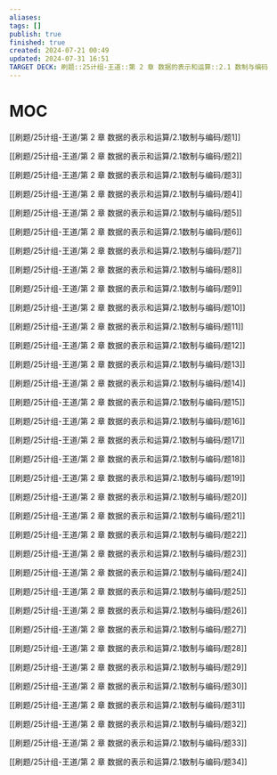 ```yaml
---
aliases: 
tags: []
publish: true
finished: true
created: 2024-07-21 00:49
updated: 2024-07-31 16:51
TARGET DECK: 刷题::25计组-王道::第 2 章 数据的表示和运算::2.1 数制与编码
---
```

# MOC

[[刷题/25计组-王道/第 2 章 数据的表示和运算/2.1数制与编码/题1]]

[[刷题/25计组-王道/第 2 章 数据的表示和运算/2.1数制与编码/题2]]

[[刷题/25计组-王道/第 2 章 数据的表示和运算/2.1数制与编码/题3]]

[[刷题/25计组-王道/第 2 章 数据的表示和运算/2.1数制与编码/题4]]

[[刷题/25计组-王道/第 2 章 数据的表示和运算/2.1数制与编码/题5]]

[[刷题/25计组-王道/第 2 章 数据的表示和运算/2.1数制与编码/题6]]

[[刷题/25计组-王道/第 2 章 数据的表示和运算/2.1数制与编码/题7]]

[[刷题/25计组-王道/第 2 章 数据的表示和运算/2.1数制与编码/题8]]

[[刷题/25计组-王道/第 2 章 数据的表示和运算/2.1数制与编码/题9]]

[[刷题/25计组-王道/第 2 章 数据的表示和运算/2.1数制与编码/题10]]

[[刷题/25计组-王道/第 2 章 数据的表示和运算/2.1数制与编码/题11]]

[[刷题/25计组-王道/第 2 章 数据的表示和运算/2.1数制与编码/题12]]

[[刷题/25计组-王道/第 2 章 数据的表示和运算/2.1数制与编码/题13]]

[[刷题/25计组-王道/第 2 章 数据的表示和运算/2.1数制与编码/题14]]

[[刷题/25计组-王道/第 2 章 数据的表示和运算/2.1数制与编码/题15]]

[[刷题/25计组-王道/第 2 章 数据的表示和运算/2.1数制与编码/题16]]

[[刷题/25计组-王道/第 2 章 数据的表示和运算/2.1数制与编码/题17]]

[[刷题/25计组-王道/第 2 章 数据的表示和运算/2.1数制与编码/题18]]

[[刷题/25计组-王道/第 2 章 数据的表示和运算/2.1数制与编码/题19]]

[[刷题/25计组-王道/第 2 章 数据的表示和运算/2.1数制与编码/题20]]

[[刷题/25计组-王道/第 2 章 数据的表示和运算/2.1数制与编码/题21]]

[[刷题/25计组-王道/第 2 章 数据的表示和运算/2.1数制与编码/题22]]

[[刷题/25计组-王道/第 2 章 数据的表示和运算/2.1数制与编码/题23]]

[[刷题/25计组-王道/第 2 章 数据的表示和运算/2.1数制与编码/题24]]

[[刷题/25计组-王道/第 2 章 数据的表示和运算/2.1数制与编码/题25]]

[[刷题/25计组-王道/第 2 章 数据的表示和运算/2.1数制与编码/题26]]

[[刷题/25计组-王道/第 2 章 数据的表示和运算/2.1数制与编码/题27]]

[[刷题/25计组-王道/第 2 章 数据的表示和运算/2.1数制与编码/题28]]

[[刷题/25计组-王道/第 2 章 数据的表示和运算/2.1数制与编码/题29]]

[[刷题/25计组-王道/第 2 章 数据的表示和运算/2.1数制与编码/题30]]

[[刷题/25计组-王道/第 2 章 数据的表示和运算/2.1数制与编码/题31]]

[[刷题/25计组-王道/第 2 章 数据的表示和运算/2.1数制与编码/题32]]

[[刷题/25计组-王道/第 2 章 数据的表示和运算/2.1数制与编码/题33]]

[[刷题/25计组-王道/第 2 章 数据的表示和运算/2.1数制与编码/题34]]

